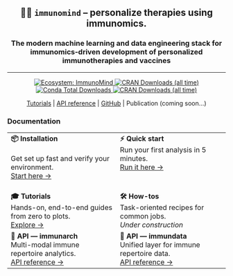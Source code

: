 <div align="center">
<h2>🐦‍🔥 <code>immunomind</code> – <strong>personalize therapies using immunomics.</strong></h2>
<h3><strong>The modern machine learning and data engineering stack for immunomics-driven development of personalized immunotherapies and vaccines</strong></h3>
</div>

---

<div align="center">
  <a href="https://github.com/immunomind">
    <img alt="Ecosystem: ImmunoMind"
         src="https://img.shields.io/badge/ecosystem-ImmunoMind-orange?style=flat-square">
  </a>
  <a href="https://www.r-pkg.org/pkg/immunarch">
    <img alt="CRAN Downloads (all time)"
         src="https://cranlogs.r-pkg.org/badges/grand-total/immunarch">
  </a>
  <a href="https://anaconda.org/conda-forge/r-immunarch">
    <img alt="Conda Total Downloads"
         src="https://anaconda.org/conda-forge/r-immunarch/badges/downloads.svg">
  </a>
  <a href="https://www.r-pkg.org/pkg/immundata">
    <img alt="CRAN Downloads (all time)"
         src="https://cranlogs.r-pkg.org/badges/grand-total/immundata">
  </a>
</div>

<p align="center">
  <a href="https://immunomind.github.io/docs/tutorials/single-cell/">Tutorials</a>
  |
  <a href="https://immunomind.github.io/docs/api/reference/">API reference</a>
  |
  <a href=https://github.com/immunomind/>GitHub</a>
  |
  Publication (coming soon...)
</p>

### Documentation

<div align="center">
<table width="100%">
<tr>
<td width="50%" valign="top"><strong>📦 Installation</strong><br/><br/>Get set up fast and verify your environment.<br/><a href="./docs/intro/installation.md">Start here →</a><br/><br/></td>
<td width="50%" valign="top"><strong>⚡ Quick start</strong><br/>Run your first analysis in 5 minutes.<br/><a href="./docs/intro/quick-start.md">Run it here →</a></td>
</tr>
<tr>
<td valign="top"><strong>🎓 Tutorials</strong><br/>Hands-on, end-to-end guides from zero to plots.<br/><a href="./docs/tutorials/single-cell.md">Explore →</a></td>
<td valign="top"><strong>🛠️ How-tos</strong><br/>Task-oriented recipes for common jobs.<br/><em>Under construction</em></td>
</tr>
<tr>
<td valign="top"><strong>🧬 API — immunarch</strong><br/>Multi-modal immune repertoire analytics.<br/><a href="https://immunomind.github.io/immunarch/reference">API reference →</a></td>
<td valign="top"><strong>🦋 API — immundata</strong><br/>Unified layer for immune repertoire data.<br/><a href="https://immunomind.github.io/immundata/reference">API reference →</a></td>
</tr>
</table>
</div>
